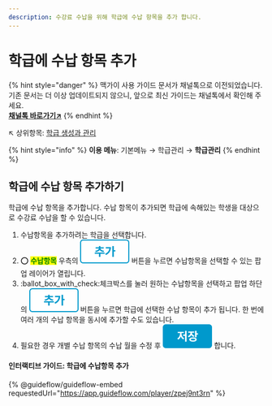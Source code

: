```yaml
---
description: 수강료 수납을 위해 학급에 수납 항목을 추가 합니다.
---
```


# 학급에 수납 항목 추가

{% hint style="danger" %}
맥가이 사용 가이드 문서가 채널톡으로 이전되었습니다.\
기존 문서는 더 이상 업데이트되지 않으니, 앞으로 최신 가이드는 채널톡에서 확인해 주세요.\
[**채널톡 바로가기↗**](https://docs.channel.io/macgai-guide/ko/articles/create-class-0bb72473#%EC%9B%94-%EC%88%98%EA%B0%95%EB%A3%8C-%EC%B6%94%EA%B0%80%ED%95%98%EA%B8%B0)
{% endhint %}

↖ 상위항목: [학급 생성과 관리](./)

{% hint style="info" %}
**이용 메뉴**: 기본메뉴 → 학급관리 → **학급관리**
{% endhint %}

## 학급에 수납 항목 추가하기

학급에 수납 항목을 추가합니다. 수납 항목이 추가되면 학급에 속해있는 학생을 대상으로 수강료 수납을 할 수 있습니다.

1. 수납항목을 추가하려는 학급을 선택합니다.
2. ⭕ <mark style="color:green;">**수납항목**</mark> 우측의 <img src="../../.gitbook/assets/btn_추가.png" alt="" data-size="line"> 버튼을 누르면 수납항목을 선택할 수 있는 팝업 레이어가 열립니다.
3. :ballot\_box\_with\_check:체크박스를 눌러 원하는 수납항목을 선택하고 팝업 하단의 <img src="../../.gitbook/assets/btn_추가.png" alt="" data-size="line"> 버튼을 누르면 학급에 선택한 수납 항목이 추가 됩니다. 한 번에 여러 개의 수납 항목을 동시에 추가할 수도 있습니다.
4. 필요한 경우 개별 수납 항목의 수납 월을 수정 후 <img src="../../.gitbook/assets/btn_save.png" alt="" data-size="line"> 합니다.

#### 인터랙티브 가이드: 학급에 수납항목 추가

{% @guideflow/guideflow-embed requestedUrl="https://app.guideflow.com/player/zpej9nt3rn" %}



